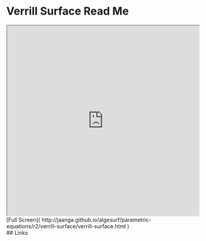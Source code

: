 Verrill Surface Read Me
===

<iframe src='http://jaanga.github.io/algesurf/parametric-equations/r2/verrill-surface/verrill-surface.html' width=100% height=500px >
There is an `iframe` here. It is not visible when viewed on github.com/algesurf. To view, please see 'Project Links' below.
</iframe>
[Full Screen]( http://jaanga.github.io/algesurf/parametric-equations/r2/verrill-surface/verrill-surface.html )
<br>
## Links 
<http://www.3d-meier.de/tut3/Seite75.html>  
